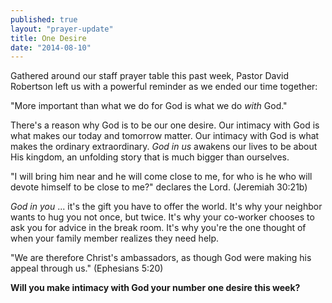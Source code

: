 ```yaml
---
published: true
layout: "prayer-update"
title: One Desire
date: "2014-08-10"
---
```


Gathered around our staff prayer table this past week, Pastor David Robertson left us with a powerful reminder as we ended our time together:

"More important than what we do for God is what we do *with* God."

There's a reason why God is to be our one desire.  Our intimacy with God is what makes our today and tomorrow matter.  Our intimacy with God is what makes the ordinary extraordinary.  *God in us* awakens our lives to be about His kingdom, an unfolding story that is much bigger than ourselves.

"I will bring him near and he will come close to me, for who is he who will devote himself to be close to me?" declares the Lord. (Jeremiah 30:21b)

*God in you* ... it's the gift you have to offer the world.  It's why your neighbor wants to hug you not once, but twice.  It's why your co-worker chooses to ask you for advice in the break room.  It's why you're the one thought of when your family member realizes they need help.

"We are therefore Christ's ambassadors, as though God were making his appeal through us." (Ephesians 5:20)

**Will you make intimacy with God your number one desire this week?**